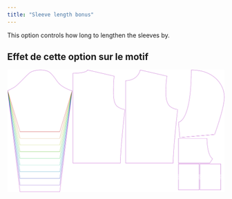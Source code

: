 ```yaml
---
title: "Sleeve length bonus"
---
```


This option controls how long to lengthen the sleeves by.

## Effet de cette option sur le motif

![This image shows the effect of this option by superimposing several variants that have a different value for this option](huey_sleevelengthbonus_sample.svg "Effect of this option on the pattern")
